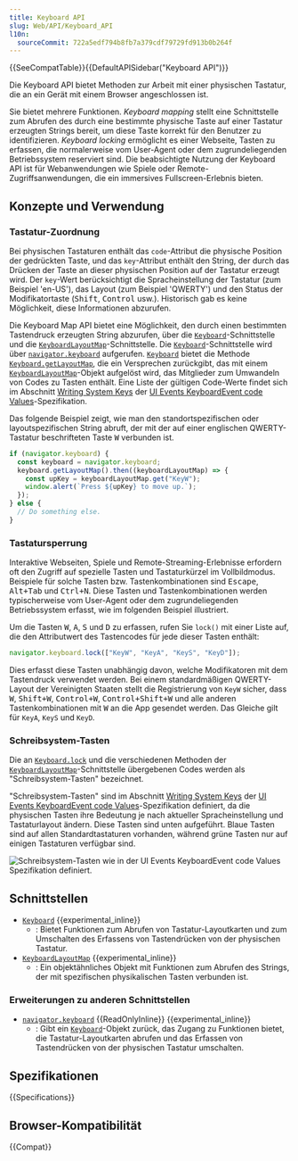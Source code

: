 ```yaml
---
title: Keyboard API
slug: Web/API/Keyboard_API
l10n:
  sourceCommit: 722a5edf794b8fb7a379cdf79729fd913b0b264f
---
```


{{SeeCompatTable}}{{DefaultAPISidebar("Keyboard API")}}

Die Keyboard API bietet Methoden zur Arbeit mit einer physischen Tastatur, die an ein Gerät mit einem Browser angeschlossen ist.

Sie bietet mehrere Funktionen. _Keyboard mapping_ stellt eine Schnittstelle zum Abrufen des durch eine bestimmte physische Taste auf einer Tastatur erzeugten Strings bereit, um diese Taste korrekt für den Benutzer zu identifizieren. _Keyboard locking_ ermöglicht es einer Webseite, Tasten zu erfassen, die normalerweise vom User-Agent oder dem zugrundeliegenden Betriebssystem reserviert sind. Die beabsichtigte Nutzung der Keyboard API ist für Webanwendungen wie Spiele oder Remote-Zugriffsanwendungen, die ein immersives Fullscreen-Erlebnis bieten.

## Konzepte und Verwendung

### Tastatur-Zuordnung

Bei physischen Tastaturen enthält das `code`-Attribut die physische Position der gedrückten Taste, und das `key`-Attribut enthält den String, der durch das Drücken der Taste an dieser physischen Position auf der Tastatur erzeugt wird. Der `key`-Wert berücksichtigt die Spracheinstellung der Tastatur (zum Beispiel 'en-US'), das Layout (zum Beispiel 'QWERTY') und den Status der Modifikatortaste (<kbd>Shift</kbd>, <kbd>Control</kbd> usw.). Historisch gab es keine Möglichkeit, diese Informationen abzurufen.

Die Keyboard Map API bietet eine Möglichkeit, den durch einen bestimmten Tastendruck erzeugten String abzurufen, über die [`Keyboard`](/de/docs/Web/API/Keyboard)-Schnittstelle und die [`KeyboardLayoutMap`](/de/docs/Web/API/KeyboardLayoutMap)-Schnittstelle. Die [`Keyboard`](/de/docs/Web/API/Keyboard)-Schnittstelle wird über [`navigator.keyboard`](/de/docs/Web/API/Navigator/keyboard) aufgerufen. [`Keyboard`](/de/docs/Web/API/Keyboard) bietet die Methode [`Keyboard.getLayoutMap`](/de/docs/Web/API/Keyboard/getLayoutMap), die ein Versprechen zurückgibt, das mit einem [`KeyboardLayoutMap`](/de/docs/Web/API/KeyboardLayoutMap)-Objekt aufgelöst wird, das Mitglieder zum Umwandeln von Codes zu Tasten enthält. Eine Liste der gültigen Code-Werte findet sich im Abschnitt [Writing System Keys](https://w3c.github.io/uievents-code/#key-alphanumeric-writing-system) der [UI Events KeyboardEvent code Values](https://w3c.github.io/uievents-code/)-Spezifikation.

Das folgende Beispiel zeigt, wie man den standortspezifischen oder layoutspezifischen String abruft, der mit der auf einer englischen QWERTY-Tastatur beschrifteten Taste <kbd>W</kbd> verbunden ist.

```js
if (navigator.keyboard) {
  const keyboard = navigator.keyboard;
  keyboard.getLayoutMap().then((keyboardLayoutMap) => {
    const upKey = keyboardLayoutMap.get("KeyW");
    window.alert(`Press ${upKey} to move up.`);
  });
} else {
  // Do something else.
}
```

### Tastatursperrung

Interaktive Webseiten, Spiele und Remote-Streaming-Erlebnisse erfordern oft den Zugriff auf spezielle Tasten und Tastaturkürzel im Vollbildmodus. Beispiele für solche Tasten bzw. Tastenkombinationen sind <kbd>Escape</kbd>, <kbd>Alt+Tab</kbd> und <kbd>Ctrl+N</kbd>. Diese Tasten und Tastenkombinationen werden typischerweise vom User-Agent oder dem zugrundeliegenden Betriebssystem erfasst, wie im folgenden Beispiel illustriert.

Um die Tasten <kbd>W</kbd>, <kbd>A</kbd>, <kbd>S</kbd> und <kbd>D</kbd> zu erfassen, rufen Sie `lock()` mit einer Liste auf, die den Attributwert des Tastencodes für jede dieser Tasten enthält:

```js
navigator.keyboard.lock(["KeyW", "KeyA", "KeyS", "KeyD"]);
```

Dies erfasst diese Tasten unabhängig davon, welche Modifikatoren mit dem Tastendruck verwendet werden. Bei einem standardmäßigen QWERTY-Layout der Vereinigten Staaten stellt die Registrierung von `KeyW` sicher, dass <kbd>W</kbd>, <kbd>Shift+W</kbd>, <kbd>Control+W</kbd>, <kbd>Control+Shift+W</kbd> und alle anderen Tastenkombinationen mit <kbd>W</kbd> an die App gesendet werden. Das Gleiche gilt für `KeyA`, `KeyS` und `KeyD`.

### Schreibsystem-Tasten

Die an [`Keyboard.lock`](/de/docs/Web/API/Keyboard/lock) und die verschiedenen Methoden der [`KeyboardLayoutMap`](/de/docs/Web/API/KeyboardLayoutMap)-Schnittstelle übergebenen Codes werden als "Schreibsystem-Tasten" bezeichnet.

"Schreibsystem-Tasten" sind im Abschnitt [Writing System Keys](https://w3c.github.io/uievents-code/#key-alphanumeric-writing-system) der [UI Events KeyboardEvent code Values](https://w3c.github.io/uievents-code/)-Spezifikation definiert, da die physischen Tasten ihre Bedeutung je nach aktueller Spracheinstellung und Tastaturlayout ändern. Diese Tasten sind unten aufgeführt. Blaue Tasten sind auf allen Standardtastaturen vorhanden, während grüne Tasten nur auf einigen Tastaturen verfügbar sind.

![Schreibsystem-Tasten wie in der UI Events KeyboardEvent code Values Spezifikation definiert.](writing-system-keys.png)

## Schnittstellen

- [`Keyboard`](/de/docs/Web/API/Keyboard) {{experimental_inline}}
  - : Bietet Funktionen zum Abrufen von Tastatur-Layoutkarten und zum Umschalten des Erfassens von Tastendrücken von der physischen Tastatur.
- [`KeyboardLayoutMap`](/de/docs/Web/API/KeyboardLayoutMap) {{experimental_inline}}
  - : Ein objektähnliches Objekt mit Funktionen zum Abrufen des Strings, der mit spezifischen physikalischen Tasten verbunden ist.

### Erweiterungen zu anderen Schnittstellen

- [`navigator.keyboard`](/de/docs/Web/API/Navigator/keyboard) {{ReadOnlyInline}} {{experimental_inline}}
  - : Gibt ein [`Keyboard`](/de/docs/Web/API/Keyboard)-Objekt zurück, das Zugang zu Funktionen bietet, die Tastatur-Layoutkarten abrufen und das Erfassen von Tastendrücken von der physischen Tastatur umschalten.

## Spezifikationen

{{Specifications}}

## Browser-Kompatibilität

{{Compat}}

